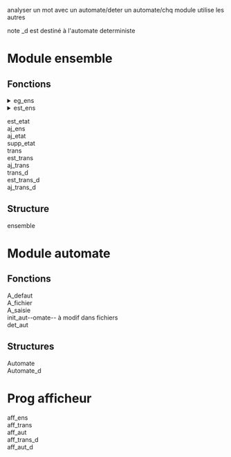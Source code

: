 <!-- ZANGafn-->

analyser un mot avec un automate/deter un automate/chq module utilise les autres  

note \_d est destiné à l'automate deterministe

# Module ensemble
## Fonctions
<details><summary>eg_ens</summary>

<code>
int eg_ens(ensemble ens1,ensemble ens2)
</code>
  Renvoi
* 1 si ens1 = ens2  
* 0 sinon
</details>

<details><summary>
est_ens
</summary>

```
int est_ens(ensemble q[],ensemble e)
```  
Renvoi 1 si e appartient à la liste d'ensemble q
</details>

est_etat  
aj_ens  
aj_etat  
supp_etat  
trans  
est_trans  
aj_trans  
trans_d  
est_trans_d  
aj_trans_d  

## Structure
ensemble

# Module automate
## Fonctions
A_defaut  
A_fichier  
A_saisie  
init_aut--omate--  à modif dans fichiers  
det_aut  

## Structures
Automate  
Automate_d  

# Prog afficheur
aff_ens  
aff_trans  
aff_aut  
aff_trans_d  
aff_aut_d  
